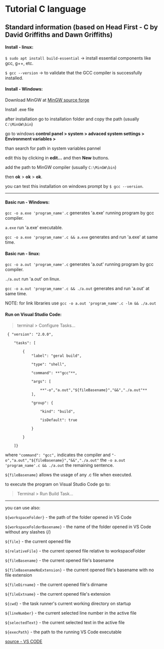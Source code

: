 # Tutorial C language
## Standard information (based on Head First - C by David Griffiths and Dawn Griffiths)

#### Install - linux:

`$ sudo apt install build-essential` -> install essential components like gcc, g++, etc.

`$ gcc --version` -> to validate that the GCC compiler is successfully installed.

#### Install - Windows:

Download MinGW at [MinGW source forge](https://sourceforge.net/projects/mingw/files/)

Install .exe file

after installation go to installation folder and copy the path (usually `C:\MinGW\bin`)

go to windows **control panel > system > advaced system settings > Environment variables >**

than search for path in system variables pannel

edit this by clicking in **edit...** and then **New** buttons. 

add the path to MinGW compiler (usually `C:\MinGW\bin`)

then **ok** > **ok** > **ok**.

you can test this installation on windows prompt by `$ gcc --version`.
________________________________________________________________________________________________________

#### Basic run - Windows:

`gcc -o a.exe 'program_name'.c` generates 'a.exe' running program by gcc compiler.

`a.exe` run 'a.exe' executable.

`gcc -o a.exe 'program_name'.c && a.exe` generates and run 'a.exe' at same time.

#### Basic run - linux:

`gcc -o a.out 'program_name'.c` generates 'a.out' running program by gcc compiler.

`./a.out` run 'a.out' on linux.

`gcc -o a.out 'program_name'.c && ./a.out` generates and run 'a.out' at same time.

NOTE: for link libraries use `gcc -o a.out 'program_name'.c -lm && ./a.out`


#### Run on Visual Studio Code:

> terminal > Configure Tasks...

```
 { "version": "2.0.0",

    "tasks": [
    
        {
            "label": "geral build",
            
            "type": "shell",
            
            "command": **"gcc"**,
            
            "args": [
            
                **"-o","a.out","${fileBasename}","&&","./a.out"**
            ],
            
            "group": {
            
                "kind": "build",
                
                "isDefault": true
                
            }
            
        }
        
    ]}
```
 

where `"command": "gcc",` indicates the compiler and `"-o","a.out","${fileBasename}","&&","./a.out"` the `-o a.out 'program_name'.c && ./a.out` the remaining sentence.

`${fileBasename}` allows the usage of any .c file when executed. 

to execute the program on Visual Studio Code go to:

> Terminal > Run Build Task...

________________________________________________________________________________________________________

you can use also:

`${workspaceFolder}` - the path of the folder opened in VS Code

`${workspaceFolderBasename}` - the name of the folder opened in VS Code without any slashes (/)

`${file}` - the current opened file

`${relativeFile}` - the current opened file relative to workspaceFolder

`${fileBasename}` - the current opened file's basename

`${fileBasenameNoExtension}` - the current opened file's basename with no file extension

`${fileDirname}` - the current opened file's dirname

`${fileExtname}` - the current opened file's extension

`${cwd}` - the task runner's current working directory on startup

`${lineNumber}` - the current selected line number in the active file

`${selectedText}` - the current selected text in the active file

`${execPath}` - the path to the running VS Code executable

[source - VS CODE](https://code.visualstudio.com/docs/editor/variables-reference)
